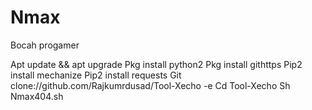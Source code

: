 # Nmax
Bocah progamer

Apt update && apt upgrade
Pkg install python2
Pkg install githttps
Pip2 install mechanize
Pip2 install requests
Git clone://github.com/Rajkumrdusad/Tool-Xecho -e 
Cd Tool-Xecho
Sh Nmax404.sh
